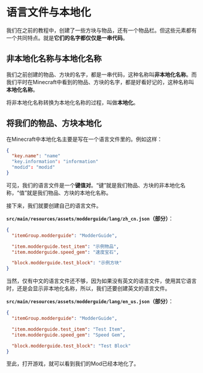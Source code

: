 # 语言文件与本地化

我们在之前的教程中，创建了一些方块与物品，还有一个物品栏。但这些元素都有一个共同特点。就是**它们的名字都仅仅是一串代码**。

## 非本地化名称与本地化名称

我们之前创建的物品、方块的名字，都是一串代码，这种名称叫**非本地化名称**。而我们平时在Minecraft中看到的物品、方块的名字，都是好看好记的，这种名称叫**本地化名称**。

将非本地化名称转换为本地化名称的过程，叫做**本地化**。

## 将我们的物品、方块本地化

在Minecraft中本地化名主要是写在一个语言文件里的。例如这样：

```json
{
  "key.name": "name"
  "key.information": "information"
  "modid": "modid"
}
```

可见，我们的语言文件是一个**键值对**。“键”就是我们物品、方块的非本地化名称，“值”就是我们物品、方块的本地化名称。

接下来，我们就要创建自己的语言文件。

**`src/main/resources/assets/modderguide/lang/zh_cn.json`（部分）**：

```json
{
  "itemGroup.modderguide": "ModderGuide",

  "item.modderguide.test_item": "示例物品",
  "item.modderguide.speed_gem": "速度宝石",

  "block.modderguide.test_block": "示例方块"
}
```

当然，仅有中文的语言文件还不够，因为如果没有英文的语言文件，使用其它语言时，还是会显示非本地化名称，所以，我们还要创建英文的语言文件。

**`src/main/resources/assets/modderguide/lang/en_us.json`（部分）**：

```json
{
  "itemGroup.modderguide": "ModderGuide",

  "item.modderguide.test_item": "Test Item",
  "item.modderguide.speed_gem": "Speed Gem",

  "block.modderguide.test_block": "Test Block"
}
```

至此，打开游戏，就可以看到我们的Mod已经本地化了。